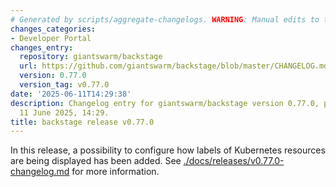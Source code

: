 ```yaml
---
# Generated by scripts/aggregate-changelogs. WARNING: Manual edits to this files will be overwritten.
changes_categories:
- Developer Portal
changes_entry:
  repository: giantswarm/backstage
  url: https://github.com/giantswarm/backstage/blob/master/CHANGELOG.md#0770---2025-06-11
  version: 0.77.0
  version_tag: v0.77.0
date: '2025-06-11T14:29:38'
description: Changelog entry for giantswarm/backstage version 0.77.0, published on
  11 June 2025, 14:29.
title: backstage release v0.77.0
---
```


In this release, a possibility to configure how labels of Kubernetes resources are being displayed has been added.
See [./docs/releases/v0.77.0-changelog.md](./docs/releases/v0.77.0-changelog.md) for more information.
